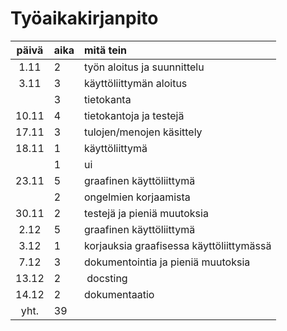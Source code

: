 # Työaikakirjanpito

| päivä | aika | mitä tein  |
| :----:|:-----| :-----|
| 1.11 | 2 | työn aloitus ja suunnittelu |
| 3.11 | 3 | käyttöliittymän aloitus |
| | 3 | tietokanta |
| 10.11 | 4 | tietokantoja ja testejä |
| 17.11 | 3 | tulojen/menojen käsittely |
| 18.11 | 1 | käyttöliittymä |
| | 1 | ui |
| 23.11 | 5 | graafinen käyttöliittymä |
| | 2 | ongelmien korjaamista |
| 30.11 | 2 | testejä ja pieniä muutoksia |
| 2.12 | 5 | graafinen käyttöliittymä |
| 3.12 | 1 | korjauksia graafisessa käyttöliittymässä |
| 7.12 | 3 | dokumentointia ja pieniä muutoksia |
| 13.12 | 2 | docsting |
| 14.12 | 2 | dokumentaatio |
| yht. | 39||